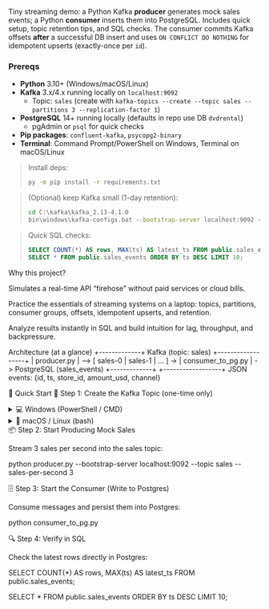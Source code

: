 Tiny streaming demo: a Python Kafka **producer** generates mock sales events; a Python **consumer** inserts them into PostgreSQL. 
Includes quick setup, topic retention tips, and SQL checks. The consumer commits Kafka offsets **after** a successful DB insert 
and uses `ON CONFLICT DO NOTHING` for idempotent upserts (exactly-once per `id`).

### Prereqs
- **Python** 3.10+ (Windows/macOS/Linux)
- **Kafka** 3.x/4.x running locally on `localhost:9092`  
  - Topic: `sales` (create with `kafka-topics --create --topic sales --partitions 3 --replication-factor 1`)
- **PostgreSQL** 14+ running locally (defaults in repo use DB `dvdrental`)
  - pgAdmin or `psql` for quick checks
- **Pip packages**: `confluent-kafka`, `psycopg2-binary`
- **Terminal**: Command Prompt/PowerShell on Windows, Terminal on macOS/Linux

> Install deps:
> ```bat
> py -m pip install -r requirements.txt
> ```

> (Optional) keep Kafka small (1-day retention):
> ```bat
> cd C:\kafka\kafka_2.13-4.1.0
> bin\windows\kafka-configs.bat --bootstrap-server localhost:9092 --entity-type topics --entity-name sales --alter --add-config retention.ms=86400000
> ```

> Quick SQL checks:
> ```sql
> SELECT COUNT(*) AS rows, MAX(ts) AS latest_ts FROM public.sales_events;
> SELECT * FROM public.sales_events ORDER BY ts DESC LIMIT 10;
> ```

Why this project?

Simulates a real-time API “firehose” without paid services or cloud bills.

Practice the essentials of streaming systems on a laptop: topics, partitions, consumer groups, offsets, idempotent upserts, and retention.

Analyze results instantly in SQL and build intuition for lag, throughput, and backpressure.

Architecture (at a glance)
+-------------+         Kafka (topic: sales)         +------------------+
| producer.py |  -->  [ sales-0 | sales-1 | ... ] -> | consumer_to_pg.py | -> PostgreSQL (sales_events)
+-------------+                                       +------------------+
     JSON events: {id, ts, store_id, amount_usd, channel}

🚀 Quick Start
📝 Step 1: Create the Kafka Topic (one-time only)
<details> <summary>💻 Windows (PowerShell / CMD)</summary>
cd C:\kafka\kafka_2.13-4.1.0
bin\windows\kafka-topics.bat --bootstrap-server localhost:9092 ^
  --create --topic sales --partitions 3 --replication-factor 1

</details> <details> <summary>🐧 macOS / Linux (bash)</summary>
kafka-topics.sh --bootstrap-server localhost:9092 \
  --create --topic sales --partitions 3 --replication-factor 1

</details>
📦 Step 2: Start Producing Mock Sales

Stream 3 sales per second into the sales topic:

python producer.py --bootstrap-server localhost:9092 --topic sales --sales-per-second 3

🗄️ Step 3: Start the Consumer (Write to Postgres)

Consume messages and persist them into Postgres:

python consumer_to_pg.py

🔍 Step 4: Verify in SQL

Check the latest rows directly in Postgres:

SELECT COUNT(*) AS rows, MAX(ts) AS latest_ts 
FROM public.sales_events;

SELECT * 
FROM public.sales_events 
ORDER BY ts DESC 
LIMIT 10;

